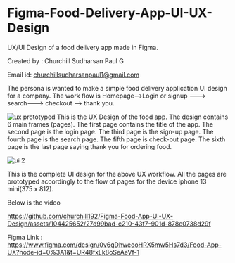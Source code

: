# Figma-Food-Delivery-App-UI-UX-Design

UX/UI Design of a food delivery app made in Figma.

Created by : Churchill Sudharsan Paul G

Email id: churchillsudharsanpaul1@gmail.com

The persona is wanted to make a simple food delivery application UI design for a company.
The work flow is Homepage-->Login or signup ---> search---> checkout --> thank you.

![ux prototyped ](https://github.com/churchill192/Figma-Food-App-UI-UX-Design/assets/104425652/92618794-abff-4b20-b27e-ea07dc8279e0)
This is the UX Design of the food app. The design contains 6 main frames (pages).
The first page contains the title of the app.
The second page is the login page.
The third page is the sign-up page.
The fourth page is the search page.
The fifth page is check-out page.
The sixth page is the last page saying thank you for ordering food.


![ui 2](https://github.com/churchill192/Figma-Food-App-UI-UX-Design/assets/104425652/00ed5696-97a4-4954-a0a7-52f629b137e2)


This is the complete UI design for the above UX workflow.
All the pages are prototyped accordingly to the flow of pages for the device iphone 13 mini(375 x 812).

Below is the video

https://github.com/churchill192/Figma-Food-App-UI-UX-Design/assets/104425652/27d99bad-c210-43f7-901d-878e0738d29f

Figma Link : https://www.figma.com/design/0v6qDhweooHRX5mw5Hs7d3/Food-App-UX?node-id=0%3A1&t=UR48fxLk8oSeAeVf-1



